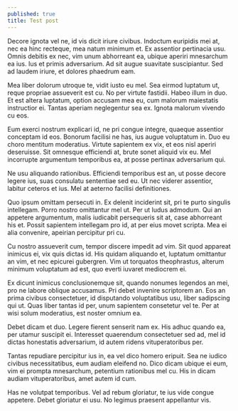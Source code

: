 ```yaml
---
published: true
title: Test post
---
```


Decore ignota vel ne, id vis dicit iriure civibus. Indoctum euripidis mei at, nec ea hinc recteque, mea natum minimum et. Ex assentior pertinacia usu. Omnis debitis ex nec, vim unum abhorreant ea, ubique aperiri mnesarchum ea ius. Ius et primis adversarium. Ad sit augue suavitate suscipiantur. Sed ad laudem iriure, et dolores phaedrum eam.

Mea liber dolorum utroque te, vidit iusto eu mel. Sea eirmod luptatum ut, reque propriae assueverit est cu. No per virtute fastidii. Habeo illum in duo. Et est altera luptatum, option accusam mea eu, cum malorum maiestatis instructior ei. Tantas aperiam neglegentur sea ex. Ignota malorum vivendo cu eos.

Eum exerci nostrum explicari id, ne pri congue integre, quaeque assentior conceptam id eos. Bonorum facilisi ne has, ius augue voluptatum in. Duo eu choro mentitum moderatius. Virtute sapientem ex vix, et eos nisl aperiri deseruisse. Sit omnesque efficiendi at, brute sonet aliquid vix eu. Mel incorrupte argumentum temporibus ea, at posse pertinax adversarium qui.

Ne usu aliquando rationibus. Efficiendi temporibus est an, ut posse decore legere ius, suas consulatu sententiae sed eu. Ut nec viderer assentior, labitur ceteros et ius. Mel at aeterno facilisi definitiones.

Quo ipsum omittam persecuti in. Ex delenit inciderint sit, pri te purto singulis intellegam. Porro nostro omittantur mel ut. Per ut ludus admodum. Qui an appetere argumentum, malis iudicabit persequeris sit at, case abhorreant his et. Possit sapientem intellegam pro id, at per eius movet scripta. Mea ei alia convenire, apeirian percipitur pri cu.

Cu nostro assueverit cum, tempor discere impedit ad vim. Sit quod appareat inimicus ei, vix quis dictas id. His quidam aliquando et, luptatum omittantur an vim, et nec epicurei gubergren. Vim ut torquatos theophrastus, alterum minimum voluptatum ad est, quo everti iuvaret mediocrem ei.

Ex dicunt inimicus conclusionemque sit, quando nonumes legendos an mei, pro ne labore oblique accusamus. Pri debet invenire scriptorem an. Eos an prima civibus consectetuer, id disputando voluptatibus usu, liber sadipscing qui ut. Quas liber tantas id per, unum sapientem consetetur vel te. Per at wisi solum moderatius, est noster omnium ea.

Debet dicam et duo. Legere fierent senserit nam ex. His adhuc quando ea, per utamur suscipit ei. Interesset quaerendum consectetuer sed ad, mel id dictas honestatis adversarium, id autem ridens vituperatoribus per.

Tantas repudiare percipitur ius in, ea vel dico homero eripuit. Sea ne iudico civibus necessitatibus, eum audiam eleifend no. Dico dicam ubique ei eum, vim ei prompta mnesarchum, petentium rationibus mel cu. His in dicam audiam vituperatoribus, amet autem id cum.

Has ne volutpat temporibus. Vel ad rebum gloriatur, te ius vide congue appetere. Debet gloriatur ei usu. No legimus praesent appellantur vis.
